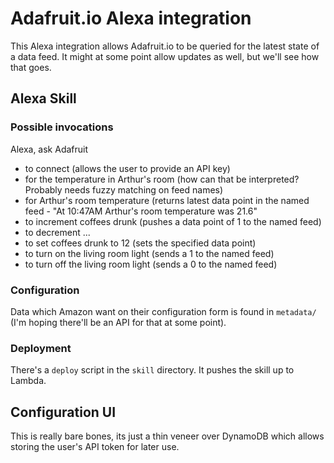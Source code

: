 # Adafruit.io Alexa integration

This Alexa integration allows Adafruit.io to be queried for the
latest state of a data feed. It might at some point allow updates
as well, but we'll see how that goes.

## Alexa Skill

### Possible invocations

Alexa, ask Adafruit

* to connect (allows the user to provide an API key)
* for the temperature in Arthur's room (how can that be interpreted? Probably needs fuzzy matching on feed names)
* for Arthur's room temperature (returns latest data point in the named feed - "At 10:47AM Arthur's room temperature was 21.6"
* to increment coffees drunk (pushes a data point of 1 to the named feed)
* to decrement ...
* to set coffees drunk to 12 (sets the specified data point)
* to turn on the living room light (sends a 1 to the named feed)
* to turn off the living room light (sends a 0 to the named feed)

### Configuration

Data which Amazon want on their configuration form is found in `metadata/` (I'm hoping there'll be
an API for that at some point).

### Deployment

There's a `deploy` script in the `skill` directory. It pushes
the skill up to Lambda.

## Configuration UI

This is really bare bones, its just a thin veneer over DynamoDB
which allows storing the user's API token for later use.
